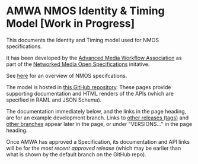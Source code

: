 # AMWA NMOS Identity & Timing Model [Work in Progress]

This documents the Identity and Timing model used for NMOS specifications.

It has been developed by the [Advanced Media Workflow Association](https://www.amwa.tv) as part of the [Networked Media Open Specifications](https://www.nmos.tv) initative.

See [here](https://amwa-tv.github.io/nmos) for an overview of NMOS specifcations.

The model is hosted in [this GitHub repository](https://github.com/AMWA-TV/nmos-id-timing-model). These pages provide supporting documentation and HTML renders of the APIs (which are specified in RAML and JSON Schema).

The documentation immediately below, and the links in the page heading, are for an example development branch. Links to [other releases (tags)](tags/) and [other branches](branches/) appear later in the page, or under "VERSIONS..." in the page heading.

Once AMWA has approved a Specification, its documentation and API links will be for the _most recent approved release_ (which may be earlier than what is shown by the default branch on the GitHub repo).
